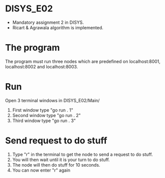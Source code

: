 # DISYS_E02
- Mandatory assignment 2 in DISYS.
- Ricart & Agrawala algorithm is implemented.
# The program
The program must run three nodes which are predefined on localhost:8001, localhost:8002 and localhost:8003.

# Run
Open 3 terminal windows in DISYS_E02/Main/
1. First window type "go run . 1"
2. Second window type "go run . 2"
3. Third window type "go run . 3"

# Send request to do stuff
1. Type "r" in the terminal to get the node to send a request to do stuff.
2. You will then wait until it is your turn to do stuff.
3. The node will then do stuff for 10 seconds.
4. You can now enter "r" again
